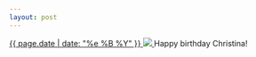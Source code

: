 ```yaml
---
layout: post
---
```


<p>
  <a href="/298">
    <time>{{ page.date | date: "%e %B %Y" }}</time>
    <img src="https://s3.amazonaws.com/life.aaronjgreenberg.com/298.jpg">
  </a>
  Happy birthday Christina!
</p>
